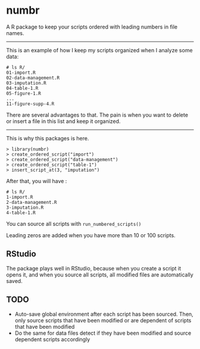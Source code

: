 # numbr
A R package to keep your scripts ordered with leading numbers in file names.
_____

This is an example of how I keep my scripts organized when I analyze some data:

```
# ls R/
01-import.R
02-data-management.R
03-imputation.R
04-table-1.R
05-figure-1.R
...
11-figure-supp-4.R
```

There are several advantages to that. The pain is when you want to delete or insert a file in this list and keep it organized.
_____

This is why this packages is here.


```
> library(numbr)
> create_ordered_script("import")
> create_ordered_script("data-management")
> create_ordered_script("table-1")
> insert_script_at(3, "imputation")
```
After that, you will have :
```
# ls R/
1-import.R
2-data-management.R
3-imputation.R
4-table-1.R
```

You can source all scripts with `run_numbered_scripts()`

Leading zeros are added when you have more than 10 or 100 scripts.

## RStudio

The package plays well in RStudio, because when you create a script it opens it, and when you source all scripts, all modified files are automatically saved. 

## TODO

+ Auto-save global environment after each script has been sourced. Then, only 
source scripts that have been modified or are dependent of scripts that have
been modified
+ Do the same for data files detect if they have been modified and source
dependent scripts accordingly
